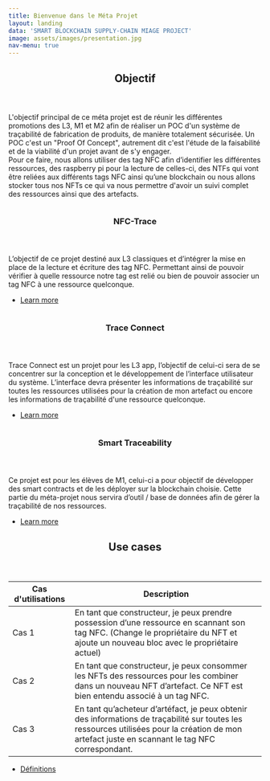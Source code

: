 ```yaml
---
title: Bienvenue dans le Méta Projet
layout: landing
data: 'SMART BLOCKCHAIN SUPPLY-CHAIN MIAGE PROJECT'
image: assets/images/presentation.jpg
nav-menu: true
---
```


<!-- Main -->
<div id="main">

<!-- One -->
<section id="one">
	<div class="inner">
		<header class="major">
			<h2>Objectif</h2>
		</header>
		<p>L'objectif principal de ce méta projet est de réunir les différentes promotions des L3, M1 et M2 afin de réaliser un POC d'un système de traçabilité de fabrication de produits, de manière totalement sécurisée. Un POC c'est un "Proof Of Concept", autrement dit c'est l'étude de la faisabilité et de la viabilité d'un projet avant de s'y engager.
		<br>
		Pour ce faire, nous allons utiliser des tag NFC afin d’identifier les différentes ressources, des raspberry pi pour la lecture de celles-ci, des NTFs qui vont être reliées aux différents tags NFC ainsi qu’une blockchain ou nous allons stocker tous nos NFTs ce qui va nous permettre d'avoir un suivi complet des ressources ainsi que des artefacts.</p>
	</div>
</section>

<!-- Two -->
<section id="two" class="spotlights">
	<section>
		<a href="generic.html" class="image">
			<img src="{% link assets/images/nfc_Trace.jpg %}" alt="" data-position="center center" />
		</a>
		<div class="content">
			<div class="inner">
				<header class="major">
					<h3>NFC-Trace</h3>
				</header>
				<p>L’objectif de ce projet destiné aux L3 classiques et d’intégrer la mise en place de la lecture et écriture des tag NFC. Permettant ainsi de pouvoir vérifier à quelle ressource notre tag est relié ou bien de pouvoir associer un tag  NFC à une ressource quelconque. </p>
				<ul class="actions">
					<li><a href="nfc-Trace.html" class="button">Learn more</a></li>
				</ul>
			</div>
		</div>
	</section>
	<section>
		<a href="generic.html" class="image">
			<img src="{% link assets/images/traceConnect.jpg %}" alt="" data-position="top center" />
		</a>
		<div class="content">
			<div class="inner">
				<header class="major">
					<h3>Trace Connect</h3>
				</header>
				<p>Trace Connect est un projet pour les L3 app, l’objectif de celui-ci sera de se concentrer sur la conception et le développement de l’interface utilisateur du système. L’interface devra présenter les informations de traçabilité sur toutes les ressources utilisées pour la création de mon artefact ou encore les informations de traçabilité d'une ressource quelconque.
</p>
				<ul class="actions">
					<li><a href="trace-connect.html" class="button">Learn more</a></li>
				</ul>
			</div>
		</div>
	</section>
	<section>
		<a href="generic.html" class="image">
			<img src="{% link assets/images/smartTraceability.jpg %}" alt="" data-position="25% 25%" />
		</a>
		<div class="content">
			<div class="inner">
				<header class="major">
					<h3>Smart Traceability</h3>
				</header>
				<p>Ce projet est pour les élèves de M1, celui-ci a pour objectif de développer des smart contracts et de les déployer sur la blockchain choisie. Cette partie du méta-projet nous servira d’outil / base de données afin de gérer la traçabilité de nos ressources.

 </p>
				<ul class="actions">
					<li><a href="smart-tracability.html" class="button">Learn more</a></li>
				</ul>
			</div>
		</div>
	</section>
</section>

<!-- Three -->
<section id="three">
	<div class="inner">
		<header class="major">
			<h2>Use cases</h2>
		</header>
		<div class="table-wrapper">
	<table>
		<thead>
			<tr>
				<th>Cas d'utilisations</th>
				<th>Description</th>
			</tr>
		</thead>
		<tbody>
			<tr>
				<td>Cas 1</td>
				<td>En tant que constructeur, je peux prendre possession d’une ressource en scannant son tag NFC. (Change le propriétaire du NFT et ajoute un nouveau bloc avec le propriétaire actuel)
</td>
			</tr>
			<tr>
				<td>Cas 2</td>
				<td>En tant que constructeur, je peux consommer les NFTs des ressources pour les combiner dans un nouveau NFT d’artefact. Ce NFT est bien entendu associé à un tag NFC.</td>
			</tr>
			<tr>
				<td>Cas 3</td>
				<td>En tant qu’acheteur d’artéfact, je peux obtenir des informations de traçabilité sur toutes les ressources utilisées pour la création de mon artefact juste en scannant le tag NFC correspondant.
</td>
			</tr>	
		</tbody>
	</table>
</div>
		<ul class="actions">
			<li><a href="definitions.html" class="button next">Définitions</a></li>
		</ul>
	</div>
</section>

</div>
